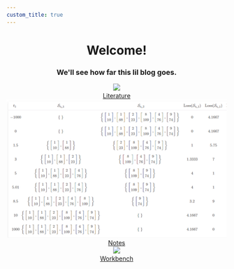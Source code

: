```yaml
---
custom_title: true
---
```


<center>
  <h1>Welcome!</h1>
  <h3>We'll see how far this lil blog goes.</h3>
</center>


<div class="gallery">
<center>
<div class="gallery-wrap">
    <div class="galpanel">
        <img src="https://github.com/alextongue/hrtf-pca/blob/master/writeup/itd_iid.png?raw=true"
        class="galimage">
        <a href="https://alextongue.github.io/digest/lit/">
            <div class="overlay"></div>
        </a>
        <div class="textoverlay">
            <div class="galtext">
                <a href="https://alextongue.github.io/digest/lit/">Literature</a>
            </div>
        </div>
    </div>
    <div class="galpanel">
        <img src="https://github.com/alextongue/alextongue.github.io/blob/master/digest/_pics/notes_cover.png?raw=true"
        class="galimage">
        <a href="https://alextongue.github.io/digest/notes/">
            <div class="overlay"></div>
        </a>
        <div class="textoverlay">
            <div class="galtext">
                <a href="https://alextongue.github.io/digest/notes/">Notes</a>
            </div>
        </div>
    </div>
    <div class="galpanel">
        <img src="https://github.com/alextongue/alextongue.github.io/blob/master/workbench/resources/m85/dark3.jpg?raw=true"
        class="galimage">
        <a href="https://alextongue.github.io/workbench/">
            <div class="overlay"></div>
        </a>
        <div class="textoverlay">
            <div class="galtext">
                <a href="https://alextongue.github.io/workbench/">Workbench</a>
            </div>
        </div>
    </div>
</div>
</center>
</div>